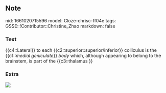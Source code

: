## Note
nid: 1661020715596
model: Cloze-chrisc-ff04e
tags: GSSE::!Contributor::Christine_Zhao
markdown: false

### Text
<div>
  <div>
    <div>
      <div>
        {{c4::Lateral}} to each {{c2::superior::superior/inferior}}
        colliculus is the {{c1::<i>medial geniculate</i>}}
        <span style="font-style: italic;">body</span> which,
        although appearing to belong to the brainstem, is part of
        the {{c3::thalamus }}
      </div>
    </div>
  </div>
</div>

### Extra
<img src="Screen%20Shot%202021-08-11%20at%208.18.29%20pm.png">
